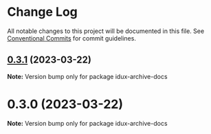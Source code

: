 # Change Log

All notable changes to this project will be documented in this file.
See [Conventional Commits](https://conventionalcommits.org) for commit guidelines.

## [0.3.1](https://github.com/sallerli1/archive/compare/v0.3.0...v0.3.1) (2023-03-22)

**Note:** Version bump only for package idux-archive-docs

# 0.3.0 (2023-03-22)

**Note:** Version bump only for package idux-archive-docs
